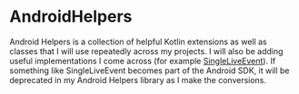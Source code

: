 # AndroidHelpers

Android Helpers is a collection of helpful Kotlin extensions as well as classes that I will use repeatedly across my projects.
I will also be adding useful implementations I come across (for example [SingleLiveEvent](https://github.com/googlesamples/android-architecture/blob/dev-todo-mvvm-live/todoapp/app/src/main/java/com/example/android/architecture/blueprints/todoapp/SingleLiveEvent.java)).
If something like SingleLiveEvent becomes part of the Android SDK, it will be deprecated in my Android Helpers library as I make the
conversions.
